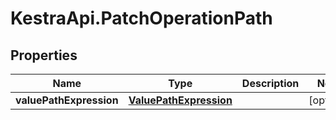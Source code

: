 # KestraApi.PatchOperationPath

## Properties

Name | Type | Description | Notes
------------ | ------------- | ------------- | -------------
**valuePathExpression** | [**ValuePathExpression**](ValuePathExpression.md) |  | [optional] 


